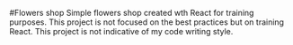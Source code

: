 #Flowers shop
Simple flowers shop created wth React for training purposes. This project is not focused on the best practices but on training React. This project is not indicative of my code writing style.